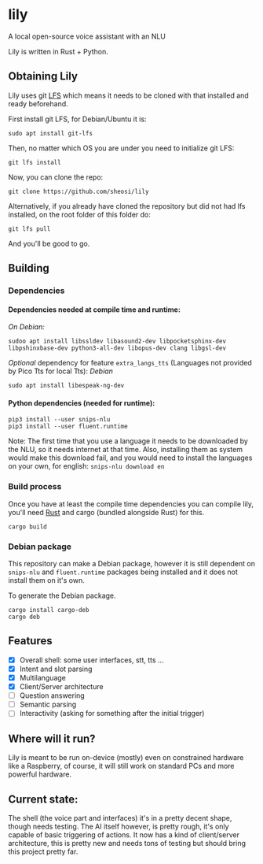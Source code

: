# lily

A local open-source voice assistant with an NLU

Lily is written in Rust + Python.

## Obtaining Lily
Lily uses git [LFS](https://git-lfs.github.com/) which means it needs to be
cloned with that installed and ready beforehand.

First install git LFS, for Debian/Ubuntu it is:

```shell
sudo apt install git-lfs
```

Then, no matter which OS you are under you need to initialize git LFS:

```shell
git lfs install
```

Now, you can clone the repo:

```shell
git clone https://github.com/sheosi/lily
```

Alternatively, if you already have cloned the repository but did not had lfs 
installed, on the root folder of this folder do:

```shell
git lfs pull
```

And you'll be good to go.

## Building

### Dependencies

#### Dependencies needed at compile time and runtime:

*On Debian:*
```shell
sudoo apt install libssldev libasound2-dev libpocketsphinx-dev libpshinxbase-dev python3-all-dev libopus-dev clang libgsl-dev
```

*Optional* dependency for feature `extra_langs_tts` (Languages not provided by Pico Tts for local Tts):
*Debian*
```shell
sudo apt install libespeak-ng-dev
```

#### Python dependencies (needed for runtime):

```shell
pip3 install --user snips-nlu
pip3 install --user fluent.runtime
```

Note: The first time that you use a language it needs to be downloaded by the NLU, so it needs internet at that time. Also, installing them as system would make this download fail, and you would need to install the languages on your own, for english: `snips-nlu download en`

### Build process
Once you have at least the compile time dependencies you can compile lily, you'll
need [Rust](https://www.rust-lang.org/) and cargo (bundled alongside Rust) for this.

`cargo build`

### Debian package
This repository can make a Debian package, however it is still dependent on 
`snips-nlu` and `fluent.runtime` packages being installed and it does not 
install them on it's own.

To generate the Debian package.

```shell
cargo install cargo-deb
cargo deb
```

## Features

- [x] Overall shell: some user interfaces, stt, tts ...
- [x] Intent and slot parsing
- [x] Multilanguage
- [x] Client/Server architecture
- [ ] Question answering
- [ ] Semantic parsing
- [ ] Interactivity (asking for something after the initial trigger)

## Where will it run?
Lily is meant to be run on-device (mostly) even on constrained hardware like a Raspberry, of course, it will still work on standard PCs and more powerful hardware.

## Current state:

The shell (the voice part and interfaces) it's in a pretty decent shape, though needs testing.
The AI itself however, is pretty rough, it's only capable of basic triggering of actions.
It now has a kind of client/server architecture, this is pretty new and needs tons of testing but should bring this project pretty far.